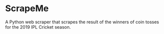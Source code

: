 # ScrapeMe
A Python web scraper that scrapes the result of the winners of coin tosses for the 2019 IPL Cricket season. 
